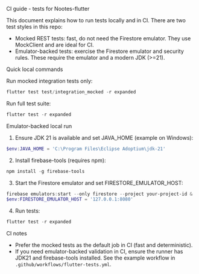 CI guide - tests for Nootes-flutter

This document explains how to run tests locally and in CI. There are two test styles in this repo:

- Mocked REST tests: fast, do not need the Firestore emulator. They use MockClient and are ideal for CI.
- Emulator-backed tests: exercise the Firestore emulator and security rules. These require the emulator and a modern JDK (>=21).

Quick local commands

Run mocked integration tests only:

```powershell
flutter test test/integration_mocked -r expanded
```

Run full test suite:

```powershell
flutter test -r expanded
```

Emulator-backed local run

1) Ensure JDK 21 is available and set JAVA_HOME (example on Windows):

```powershell
$env:JAVA_HOME = 'C:\Program Files\Eclipse Adoptium\jdk-21'
```

2) Install firebase-tools (requires npm):

```powershell
npm install -g firebase-tools
```

3) Start the Firestore emulator and set FIRESTORE_EMULATOR_HOST:

```powershell
firebase emulators:start --only firestore --project your-project-id &
$env:FIRESTORE_EMULATOR_HOST = '127.0.0.1:8080'
```

4) Run tests:

```powershell
flutter test -r expanded
```

CI notes

- Prefer the mocked tests as the default job in CI (fast and deterministic).
- If you need emulator-backed validation in CI, ensure the runner has JDK21 and firebase-tools installed. See the example workflow in `.github/workflows/flutter-tests.yml`.
